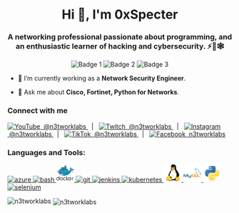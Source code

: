 <h1 align="center">Hi 👋, I'm 0xSpecter </h1>
<h3 align="center">A networking professional passionate about programming, and an enthusiastic learner of hacking and cybersecurity. ⚡👤🕸️</h3>


<p align="center">
  <img src="https://images.credly.com/images/683783d8-eaac-4c37-a14d-11bd8a36321d/ccna_600.png" alt="Badge 1" width="120"/>
  <img src="https://images.credly.com/size/340x340/images/43ee30bc-78c5-4704-942c-337c6ee7abf9/blob" alt="Badge 2" width="120"/>
  <img src="https://images.credly.com/images/7822016c-371e-45c9-9a99-4f5e28d1d0f0/image.png" alt="Badge 3" width="120"/>
</p>


- 🔭 I’m currently working as a **Network Security Engineer**.

  <!-- - 👨‍💻 All of my projects are available at [xxx](xxx)  -->

  <!-- - 📝 I regularly write articles on [xxx](xxx) -->

- 💬 Ask me about **Cisco, Fortinet, Python for Networks**.



<h3 align="left">Connect with me</h3>
<p align="left">
  <a href="https://www.youtube.com/@N3workLABs" target="_blank" rel="noreferrer">
    <img src="https://raw.githubusercontent.com/rahuldkjain/github-profile-readme-generator/master/src/images/icons/Social/youtube.svg" alt="YouTube" width="20" height="20"/>
    &nbsp;@n3tworklabs
  </a>
  &nbsp;&nbsp;|&nbsp;&nbsp;
  <a href="https://www.twitch.tv/n3tworklabs" target="_blank" rel="noreferrer">
    <img src="https://raw.githubusercontent.com/rahuldkjain/github-profile-readme-generator/master/src/images/icons/Social/twitch.svg" alt="Twitch" width="20" height="20"/>
    &nbsp;@n3tworklabs
  </a>
  &nbsp;&nbsp;|&nbsp;&nbsp;
  <a href="https://www.instagram.com/n3tworklabs" target="_blank" rel="noreferrer">
    <img src="https://raw.githubusercontent.com/rahuldkjain/github-profile-readme-generator/master/src/images/icons/Social/instagram.svg" alt="Instagram" width="20" height="20"/>
    &nbsp;@n3tworklabs
  </a>
  &nbsp;&nbsp;|&nbsp;&nbsp;
  <a href="https://www.tiktok.com/@n3tworklabs" target="_blank" rel="noreferrer">
    <img src="https://play-lh.googleusercontent.com/Ui_-OW6UJI147ySDX9guWWDiCPSq1vtxoC-xG17BU2FpU0Fi6qkWwuLdpddmT9fqrA=w240-h480-rw" alt="TikTok" width="20" height="20"/>
    &nbsp;@n3tworklabs
  </a>
  &nbsp;&nbsp;|&nbsp;&nbsp;
  <a href="https://www.facebook.com/n3tworklabs" target="_blank" rel="noreferrer">
    <img src="https://raw.githubusercontent.com/rahuldkjain/github-profile-readme-generator/master/src/images/icons/Social/facebook.svg" alt="Facebook" width="20" height="20"/>
    &nbsp;n3tworklabs
  </a>
</p>

















<h3 align="left">Languages and Tools:</h3>
<p align="left"> <a href="https://azure.microsoft.com/en-in/" target="_blank" rel="noreferrer"> <img src="https://www.vectorlogo.zone/logos/microsoft_azure/microsoft_azure-icon.svg" alt="azure" width="40" height="40"/> </a> <a href="https://www.gnu.org/software/bash/" target="_blank" rel="noreferrer"> <img src="https://www.vectorlogo.zone/logos/gnu_bash/gnu_bash-icon.svg" alt="bash" width="40" height="40"/> </a> <a href="https://www.docker.com/" target="_blank" rel="noreferrer"> <img src="https://raw.githubusercontent.com/devicons/devicon/master/icons/docker/docker-original-wordmark.svg" alt="docker" width="40" height="40"/> </a> <a href="https://git-scm.com/" target="_blank" rel="noreferrer"> <img src="https://www.vectorlogo.zone/logos/git-scm/git-scm-icon.svg" alt="git" width="40" height="40"/> </a> <a href="https://www.jenkins.io" target="_blank" rel="noreferrer"> <img src="https://www.vectorlogo.zone/logos/jenkins/jenkins-icon.svg" alt="jenkins" width="40" height="40"/> </a> <a href="https://kubernetes.io" target="_blank" rel="noreferrer"> <img src="https://www.vectorlogo.zone/logos/kubernetes/kubernetes-icon.svg" alt="kubernetes" width="40" height="40"/> </a> <a href="https://www.linux.org/" target="_blank" rel="noreferrer"> <img src="https://raw.githubusercontent.com/devicons/devicon/master/icons/linux/linux-original.svg" alt="linux" width="40" height="40"/> </a> <a href="https://www.mysql.com/" target="_blank" rel="noreferrer"> <img src="https://raw.githubusercontent.com/devicons/devicon/master/icons/mysql/mysql-original-wordmark.svg" alt="mysql" width="40" height="40"/> </a> <a href="https://www.python.org" target="_blank" rel="noreferrer"> <img src="https://raw.githubusercontent.com/devicons/devicon/master/icons/python/python-original.svg" alt="python" width="40" height="40"/> </a> <a href="https://www.selenium.dev" target="_blank" rel="noreferrer"> <img src="https://raw.githubusercontent.com/detain/svg-logos/780f25886640cef088af994181646db2f6b1a3f8/svg/selenium-logo.svg" alt="selenium" width="40" height="40"/> </a> </p>





<p><img align="left" src="https://github-readme-stats.vercel.app/api/top-langs?username=n3tworklabs&show_icons=true&locale=en&layout=compact" alt="n3tworklabs" /></p>

<p>&nbsp;<img align="center" src="https://github-readme-stats.vercel.app/api?username=n3tworklabs&show_icons=true&locale=en" alt="n3tworklabs" /></p>

